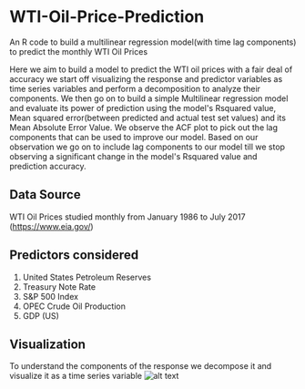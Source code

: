 # WTI-Oil-Price-Prediction
An R code to build a multilinear regression model(with time lag components) to predict the monthly WTI Oil Prices

Here we aim to build a model to predict the WTI oil prices with a fair deal of accuracy we start off visualizing the response and predictor variables as time series variables and perform a decomposition to analyze their components. We then go on to build a simple Multilinear regression model and evaluate its power of prediction using the model's Rsquared value, Mean squared error(between predicted and actual test set values) and its Mean Absolute Error Value. We observe the ACF plot to pick out the lag components that can be used to improve our model. Based on our observation we go on to include lag components to our model till we stop observing a significant change in the model's Rsquared value and prediction accuracy.

## Data Source 
WTI Oil Prices studied monthly from January 1986 to July 2017 (https://www.eia.gov/)

## Predictors considered
1. United States Petroleum Reserves
2. Treasury Note Rate
3. S&P 500 Index
4. OPEC Crude Oil Production
5. GDP (US)

## Visualization
To understand the components of the response we decompose it and visualize it as a time series variable
![alt text](WTI-Oil-Price-Prediction/Images/y_decomp.PNG)
